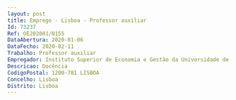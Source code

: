 ```yaml
--- 
layout: post
title: Emprego - Lisboa - Professor auxiliar
Id: 73237
Ref: OE202001/0155
DataAbertura: 2020-01-06
DataFecho: 2020-02-11
Trabalho: Professor auxiliar
Empregador: Instituto Superior de Economia e Gestão da Universidade de Lisboa
Descricao: Docência
CodigoPostal: 1200-781 LISBOA
Concelho: Lisboa
Distrito: Lisboa
--- 
```

